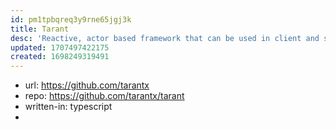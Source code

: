 ```yaml
---
id: pm1tpbqreq3y9rne65jgj3k
title: Tarant
desc: 'Reactive, actor based framework that can be used in client and server side.'
updated: 1707497422175
created: 1698249319491
---
```


- url: https://github.com/tarantx
- repo: https://github.com/tarantx/tarant
- written-in: typescript
- 